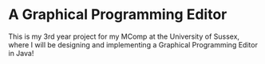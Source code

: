 # A Graphical Programming Editor

This is my 3rd year project for my MComp at the University of Sussex, where I will be designing and implementing a Graphical Programming Editor in Java!
